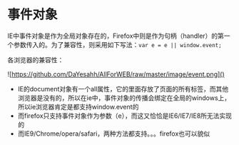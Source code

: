 # 事件对象

IE中事件对象是作为全局对象存在的，Firefox中则是作为句柄（handler）的第一个参数传入的。为了兼容性，则采用如下写法：`var e = e || window.event;`

各浏览器的兼容性：

![https://github.com/DaYesahh/AllForWEB/raw/master/image/event.png]()

- IE的document对象有一个all属性，它的里面存放了页面的所有标签，而其他浏览器是没有的，所以在ie中，事件对象的传播会绑定在全局的windows上，所以ie浏览器肯定是都支持window.event的
- 而firefox只支持事件对象作为参数（e），而这又恰恰是IE6/IE7/IE8所无法实现的
- 而IE9/Chrome/opera/safari，两种方法都支持。。。firefox也可以貌似